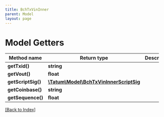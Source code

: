 ```yaml
---
title: BchTxVinInner
parent: Model
layout: page
---
```


# Model Getters

Method name | Return type | Description | Notes
------------ | ------------- | ------------- | -------------
**getTxid()** | **string** |  | [optional]
**getVout()** | **float** |  | [optional]
**getScriptSig()** | [**\Tatum\Model\BchTxVinInnerScriptSig**](BchTxVinInnerScriptSig.md) |  | [optional]
**getCoinbase()** | **string** |  | [optional]
**getSequence()** | **float** |  | [optional]

[[Back to Index]](../index.md)
